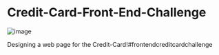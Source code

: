 # Credit-Card-Front-End-Challenge
![image](https://github.com/user-attachments/assets/b0fbc128-2c2b-4194-9701-9d73b49dfe97)


Designing a web page for the Credit-Card!#frontendcreditcardchallenge
